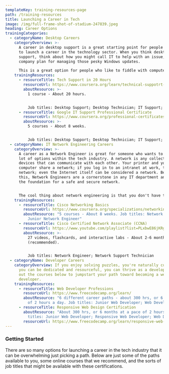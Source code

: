```yaml
---
templateKey: training-resources-page
path: /training-resources
title: Launching a Career in Tech
image: /img/full-frame-shot-of-stadium-247839.jpeg
heading: Career Options
trainingCategories:
  - categoryName: Desktop Careers
    categoryOverview: >-
      A career in desktop support is a great starting point for people who want
      to launch a career in the technology sector. When you think desktop
      support, think about how you might call IT to help with an issue, or a
      company plan for managing those pesky Windows updates.  

      This is a great option for people who like to fiddle with computer settings, learn new software, or get the latest gadgets. But if that doesn't sound like you, there's no need to fret: Google search becomes any desk top support technician's best friend.
    trainingResources:
      - resourceTitle: Tech Support in 20 Hours
        resourceUrl: https://www.coursera.org/learn/technical-suppotrt-fundamentals
        aboutResource: >-
          1 course - About 20 hours. 


          Job titles: Desktop Support; Desktop Technician; IT Support; IT Support Specialist
      - resourceTitle: Google IT Support Professional Certificate
        resourceUrl: https://www.coursera.org/professional-certificates/google-it-support#courses
        aboutResource: >-
          5 courses - About 8 weeks. 


          Job titles: Desktop Support; Desktop Technician; IT Support; IT Support Technician; Junior Systems Administrator; Junior Software Systems Administrator
  - categoryName: IT Network Engineering Careers
    categoryOverview: >-
      A career as a Network Engineer is great for someone who wants to have a
      lot of options within the tech industry. A network is any collection of
      devices that can communicate with each other. Your printer and your
      computer share a network; if you log in to an intranet at work, that's a
      network; even the Internet itself can be considered a network. Because of
      this, Network Engineers are a cornerstone in any IT department and build
      the foundation for a safe and secure network.


      The cool thing about network engineering is that you don't have to have a super technical mind to start with; you just need to be curious about how things connect and be able to turn a big picture into small details.
    trainingResources:
      - resourceTitle: Cisco Networking Basics
        resourceUrl: https://www.coursera.org/specializations/networking-basics
        aboutResource: "5 courses - About 8 weeks. Job titles: Network Technician;
          Junior Network Engineer"
      - resourceTitle: Cisco Certified Network Associate (CCNA)
        resourceUrl: https://www.youtube.com/playlist?list=PLxbwE86jKRgMpuZuLBivzlM8s2Dk5lXBQ
        aboutResource: >-
          27 videos, flashcards, and interactive labs - About 2-6 months
          (recommended). 


          Job titles: Network Engineer; Network Support Technician
  - categoryName: Developer Careers
    categoryOverview: If you enjoy solving puzzles, you're naturally curious, and
      you can be dedicated and resourceful, you can thrive as a developer! Check
      out the courses below to jumpstart your path toward becoming a web
      developer.
    trainingResources:
      - resourceTitle: Web Developer Professions
        resourceUrl: https://www.freecodecamp.org/learn/
        aboutResource: "6 different career paths - about 300 hrs, or 6 months at a pace
          of 2 hours a day. Job titles: Junior Web Developer; Web Developer"
      - resourceTitle: Responsive Web Design Certification
        aboutResource: "About 300 hrs, or 6 months at a pace of 2 hours a day. Job
          titles: Junior Web Developer; Responsive Web Developer; Web Designer"
        resourceUrl: https://www.freecodecamp.org/learn/responsive-web-design/
---
```

### Getting Started

There are so many options for launching a career in the tech industry that it can be overwhelming just picking a path. Below are just some of the paths available to you, some online courses that we recommend, and the sorts of job titles that might be available with these certifications.